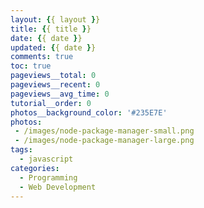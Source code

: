 ```yaml
---
layout: {{ layout }}
title: {{ title }}
date: {{ date }}
updated: {{ date }}
comments: true
toc: true
pageviews__total: 0
pageviews__recent: 0
pageviews__avg_time: 0
tutorial__order: 0
photos__background_color: '#235E7E'
photos:
 - /images/node-package-manager-small.png
 - /images/node-package-manager-large.png
tags:
  - javascript
categories:
  - Programming
  - Web Development
---
```

